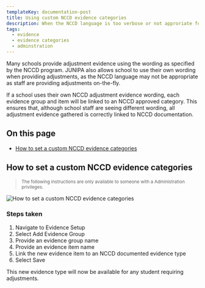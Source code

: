 ```yaml
---
templateKey: documentation-post
title: Using custom NCCD evidence categories
description: When the NCCD language is too verbose or not approriate for the school environment, you can take control. 
tags: 
  - evidence
  - evidence categories
  - adminstration
---
```


Many schools provide adjustment evidence using the wording as specified by the NCCD program. JUNIPA also allows school to use their own wording when providing adjustments, as the NCCD language may not be appropriate as staff are providing adjustments on-the-fly.  

If a school uses their own NCCD adjustment evidence wording, each evidence group and item will be linked to an NCCD approved category. This ensures that, although school staff are seeing different wording, all adjustment evidence gathered is correctly linked to NCCD documentation. 

## On this page

* [How to set a custom NCCD evidence categories](#set-custom-nccd-evidence-categories)

<a id="set-custom-nccd-evidence-categories"></a>

## How to set a custom NCCD evidence categories

> <small>The following instructions are only available to someone with a Administration privileges.</small> 

![How to set a custom NCCD evidence categories ](/img/using-custom-nccd-evidence-categories.gif "How to set a custom NCCD evidence categories")

### Steps taken 

1. Navigate to Evidence Setup
2. Select Add Evidence Group
3. Provide an evidence group name
4. Provide an evidence item name
5. Link the new evidence item to an NCCD documented evidence type
5. Select Save

This new evidence type will now be available for any student requiring adjustments. 